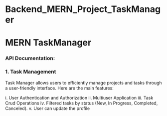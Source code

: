 # Backend_MERN_Project_TaskManager

# MERN TaskManager

### **API Documentation:**  

### 1. Task Management
Task Manager allows users to efficiently manage projects and tasks through a user-friendly interface. Here are the main features:

i. User Authentication and Authorization
ii. Multiuser Application
iii. Task Crud Operations
iv. Filtered tasks by status (New, In Progress, Completed, Canceled).
v. User can update the profile








